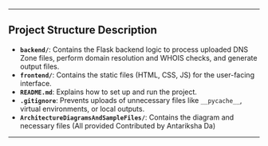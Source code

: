 





---

## **Project Structure Description**

- **`backend/`**: Contains the Flask backend logic to process uploaded DNS Zone files, perform domain resolution and WHOIS checks, and generate output files.
- **`frontend/`**: Contains the static files (HTML, CSS, JS) for the user-facing interface.  
- **`README.md`**: Explains how to set up and run the project.  
- **`.gitignore`**: Prevents uploads of unnecessary files like `__pycache__`, virtual environments, or local outputs.  
- **`ArchitectureDiagramsAndSampleFiles/`**: Contains the diagram and necessary files (All provided Contributed by Antariksha Da)  

---
